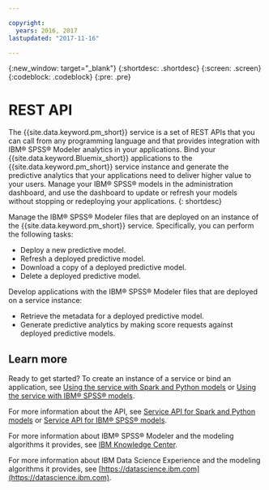 ```yaml
---

copyright:
  years: 2016, 2017
lastupdated: "2017-11-16"

---
```


{:new_window: target="_blank"}
{:shortdesc: .shortdesc}
{:screen: .screen}
{:codeblock: .codeblock}
{:pre: .pre}

# REST API

The {{site.data.keyword.pm_short}} service is a set of REST APIs that you can call from
any programming language and that provides integration with IBM® SPSS®
Modeler analytics in your applications. Bind your
{{site.data.keyword.Bluemix_short}} applications to the {{site.data.keyword.pm_short}} service instance and
generate the predictive analytics that your applications need to
deliver higher value to your users. Manage your IBM® SPSS® models in
the administration dashboard, and use the dashboard to update or
refresh your models without stopping or redeploying your
applications.
{: shortdesc}

Manage the IBM® SPSS® Modeler files that are deployed on an instance of
the {{site.data.keyword.pm_short}} service. Specifically, you can perform the following tasks:

*  Deploy a new predictive model.
*  Refresh a deployed predictive model.
*  Download a copy of a deployed predictive model.
*  Delete a deployed predictive model.

Develop applications with the IBM® SPSS® Modeler files that are
deployed on a service instance:

*  Retrieve the metadata for a deployed predictive model.
*  Generate predictive analytics by making score requests against
   deployed predictive models.

## Learn more

Ready to get started? To create an instance of a service or bind
an application, see [Using the service with Spark and Python models](using_pm_service_dsx.html) or
[Using the service with IBM® SPSS® models](using_pm_service.html).

For more information about the API, see [Service API for Spark and Python models](pm_service_api_spark.html) or [Service
API for IBM® SPSS® models](pm_service_api_spss.html).

For more information about IBM® SPSS® Modeler and the modeling algorithms it
provides, see [IBM Knowledge Center](https://www.ibm.com/support/knowledgecenter/SS3RA7).

For more information about IBM Data Science Experience and the modeling
algorithms it provides, see [https://datascience.ibm.com](https://datascience.ibm.com).
